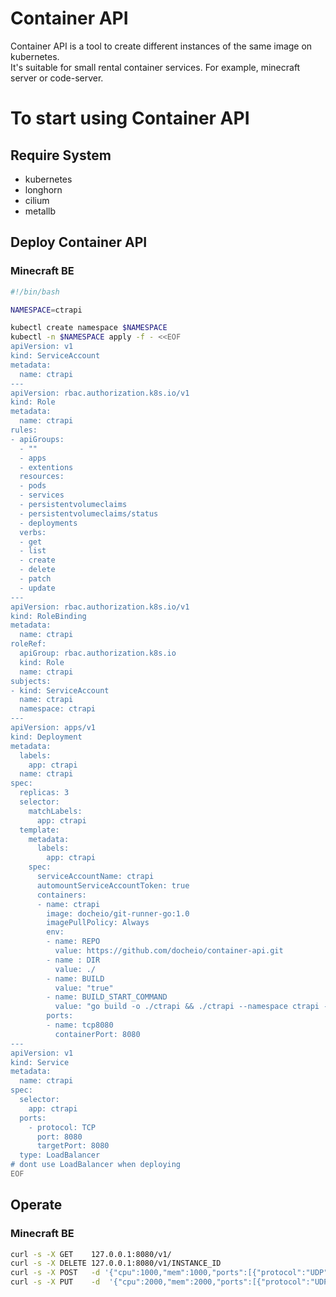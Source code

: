 # Container API

Container API is a tool to create different instances of the same image on kubernetes.  
It's suitable for small rental container services. For example, minecraft server or code-server.

# To start using Container API

## Require System

- kubernetes
- longhorn
- cilium
- metallb

## Deploy Container API

### Minecraft BE

```bash
#!/bin/bash

NAMESPACE=ctrapi

kubectl create namespace $NAMESPACE
kubectl -n $NAMESPACE apply -f - <<EOF
apiVersion: v1
kind: ServiceAccount
metadata:
  name: ctrapi
---
apiVersion: rbac.authorization.k8s.io/v1
kind: Role
metadata:
  name: ctrapi
rules:
- apiGroups:
  - ""
  - apps
  - extentions
  resources:
  - pods
  - services
  - persistentvolumeclaims
  - persistentvolumeclaims/status
  - deployments
  verbs:
  - get
  - list
  - create
  - delete
  - patch
  - update
---
apiVersion: rbac.authorization.k8s.io/v1
kind: RoleBinding
metadata:
  name: ctrapi
roleRef:
  apiGroup: rbac.authorization.k8s.io
  kind: Role
  name: ctrapi
subjects:
- kind: ServiceAccount
  name: ctrapi
  namespace: ctrapi
---
apiVersion: apps/v1
kind: Deployment
metadata:
  labels:
    app: ctrapi
  name: ctrapi
spec:
  replicas: 3
  selector:
    matchLabels:
      app: ctrapi
  template:
    metadata:
      labels:
        app: ctrapi
    spec:
      serviceAccountName: ctrapi
      automountServiceAccountToken: true
      containers:
      - name: ctrapi
        image: docheio/git-runner-go:1.0
        imagePullPolicy: Always
        env:
        - name: REPO
          value: https://github.com/docheio/container-api.git
        - name : DIR
          value: ./
        - name: BUILD
          value: "true"
        - name: BUILD_START_COMMAND
          value: "go build -o ./ctrapi && ./ctrapi --namespace ctrapi --key mcbe --image \"docheio/minecraft-be\""
        ports:
        - name: tcp8080
          containerPort: 8080
---
apiVersion: v1
kind: Service
metadata:
  name: ctrapi
spec:
  selector:
    app: ctrapi
  ports:
    - protocol: TCP
      port: 8080
      targetPort: 8080
  type: LoadBalancer
# dont use LoadBalancer when deploying
EOF
```

## Operate
### Minecraft BE
```bash
curl -s -X GET    127.0.0.1:8080/v1/
curl -s -X DELETE 127.0.0.1:8080/v1/INSTANCE_ID
curl -s -X POST   -d '{"cpu":1000,"mem":1000,"ports":[{"protocol":"UDP","internal":19132}],"pvcs":[{"mount":"/root/minecraft","size":5}]}' 127.0.0.1:8080/v1/
curl -s -X PUT    -d  '{"cpu":2000,"mem":2000,"ports":[{"protocol":"UDP","internal":19132}],"pvcs":[{"id":"","mount":"/root/minecraft","size":6}]}' 127.0.0.1:8080/v1/
```
